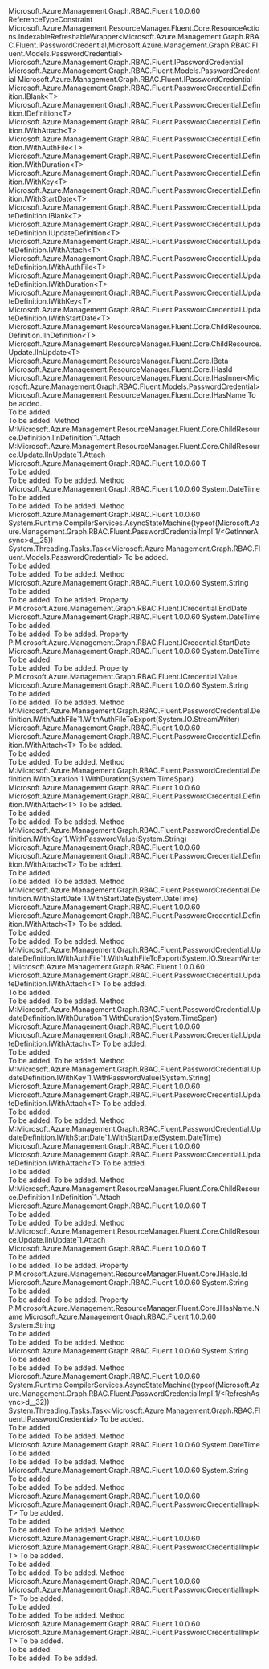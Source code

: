 <Type Name="PasswordCredentialImpl&lt;T&gt;" FullName="Microsoft.Azure.Management.Graph.RBAC.Fluent.PasswordCredentialImpl&lt;T&gt;">
  <TypeSignature Language="C#" Value="public class PasswordCredentialImpl&lt;T&gt; : Microsoft.Azure.Management.ResourceManager.Fluent.Core.ResourceActions.IndexableRefreshableWrapper&lt;Microsoft.Azure.Management.Graph.RBAC.Fluent.IPasswordCredential,Microsoft.Azure.Management.Graph.RBAC.Fluent.Models.PasswordCredential&gt;, Microsoft.Azure.Management.Graph.RBAC.Fluent.IPasswordCredential, Microsoft.Azure.Management.Graph.RBAC.Fluent.PasswordCredential.Definition.IBlank&lt;T&gt;, Microsoft.Azure.Management.Graph.RBAC.Fluent.PasswordCredential.Definition.IDefinition&lt;T&gt;, Microsoft.Azure.Management.Graph.RBAC.Fluent.PasswordCredential.Definition.IWithAttach&lt;T&gt;, Microsoft.Azure.Management.Graph.RBAC.Fluent.PasswordCredential.Definition.IWithAuthFile&lt;T&gt;, Microsoft.Azure.Management.Graph.RBAC.Fluent.PasswordCredential.Definition.IWithDuration&lt;T&gt;, Microsoft.Azure.Management.Graph.RBAC.Fluent.PasswordCredential.Definition.IWithKey&lt;T&gt;, Microsoft.Azure.Management.Graph.RBAC.Fluent.PasswordCredential.Definition.IWithStartDate&lt;T&gt;, Microsoft.Azure.Management.Graph.RBAC.Fluent.PasswordCredential.UpdateDefinition.IBlank&lt;T&gt;, Microsoft.Azure.Management.Graph.RBAC.Fluent.PasswordCredential.UpdateDefinition.IUpdateDefinition&lt;T&gt;, Microsoft.Azure.Management.Graph.RBAC.Fluent.PasswordCredential.UpdateDefinition.IWithAttach&lt;T&gt;, Microsoft.Azure.Management.Graph.RBAC.Fluent.PasswordCredential.UpdateDefinition.IWithAuthFile&lt;T&gt;, Microsoft.Azure.Management.Graph.RBAC.Fluent.PasswordCredential.UpdateDefinition.IWithDuration&lt;T&gt;, Microsoft.Azure.Management.Graph.RBAC.Fluent.PasswordCredential.UpdateDefinition.IWithKey&lt;T&gt;, Microsoft.Azure.Management.Graph.RBAC.Fluent.PasswordCredential.UpdateDefinition.IWithStartDate&lt;T&gt;, Microsoft.Azure.Management.ResourceManager.Fluent.Core.ChildResource.Definition.IInDefinition&lt;T&gt;, Microsoft.Azure.Management.ResourceManager.Fluent.Core.ChildResource.Update.IInUpdate&lt;T&gt;, Microsoft.Azure.Management.ResourceManager.Fluent.Core.IBeta, Microsoft.Azure.Management.ResourceManager.Fluent.Core.IHasId, Microsoft.Azure.Management.ResourceManager.Fluent.Core.IHasInner&lt;Microsoft.Azure.Management.Graph.RBAC.Fluent.Models.PasswordCredential&gt;, Microsoft.Azure.Management.ResourceManager.Fluent.Core.IHasName where T : class" />
  <TypeSignature Language="ILAsm" Value=".class public auto ansi beforefieldinit PasswordCredentialImpl`1&lt;class T&gt; extends Microsoft.Azure.Management.ResourceManager.Fluent.Core.ResourceActions.IndexableRefreshableWrapper`2&lt;class Microsoft.Azure.Management.Graph.RBAC.Fluent.IPasswordCredential, class Microsoft.Azure.Management.Graph.RBAC.Fluent.Models.PasswordCredential&gt; implements class Microsoft.Azure.Management.Graph.RBAC.Fluent.ICredential, class Microsoft.Azure.Management.Graph.RBAC.Fluent.IPasswordCredential, class Microsoft.Azure.Management.Graph.RBAC.Fluent.PasswordCredential.Definition.IBlank`1&lt;!T&gt;, class Microsoft.Azure.Management.Graph.RBAC.Fluent.PasswordCredential.Definition.IDefinition`1&lt;!T&gt;, class Microsoft.Azure.Management.Graph.RBAC.Fluent.PasswordCredential.Definition.IWithAttach`1&lt;!T&gt;, class Microsoft.Azure.Management.Graph.RBAC.Fluent.PasswordCredential.Definition.IWithAuthFile`1&lt;!T&gt;, class Microsoft.Azure.Management.Graph.RBAC.Fluent.PasswordCredential.Definition.IWithDuration`1&lt;!T&gt;, class Microsoft.Azure.Management.Graph.RBAC.Fluent.PasswordCredential.Definition.IWithKey`1&lt;!T&gt;, class Microsoft.Azure.Management.Graph.RBAC.Fluent.PasswordCredential.Definition.IWithStartDate`1&lt;!T&gt;, class Microsoft.Azure.Management.Graph.RBAC.Fluent.PasswordCredential.UpdateDefinition.IBlank`1&lt;!T&gt;, class Microsoft.Azure.Management.Graph.RBAC.Fluent.PasswordCredential.UpdateDefinition.IUpdateDefinition`1&lt;!T&gt;, class Microsoft.Azure.Management.Graph.RBAC.Fluent.PasswordCredential.UpdateDefinition.IWithAttach`1&lt;!T&gt;, class Microsoft.Azure.Management.Graph.RBAC.Fluent.PasswordCredential.UpdateDefinition.IWithAuthFile`1&lt;!T&gt;, class Microsoft.Azure.Management.Graph.RBAC.Fluent.PasswordCredential.UpdateDefinition.IWithDuration`1&lt;!T&gt;, class Microsoft.Azure.Management.Graph.RBAC.Fluent.PasswordCredential.UpdateDefinition.IWithKey`1&lt;!T&gt;, class Microsoft.Azure.Management.Graph.RBAC.Fluent.PasswordCredential.UpdateDefinition.IWithStartDate`1&lt;!T&gt;, class Microsoft.Azure.Management.ResourceManager.Fluent.Core.ChildResource.Definition.IInDefinition`1&lt;!T&gt;, class Microsoft.Azure.Management.ResourceManager.Fluent.Core.ChildResource.Update.IInUpdate`1&lt;!T&gt;, class Microsoft.Azure.Management.ResourceManager.Fluent.Core.IBeta, class Microsoft.Azure.Management.ResourceManager.Fluent.Core.IHasId, class Microsoft.Azure.Management.ResourceManager.Fluent.Core.IHasInner`1&lt;class Microsoft.Azure.Management.Graph.RBAC.Fluent.Models.PasswordCredential&gt;, class Microsoft.Azure.Management.ResourceManager.Fluent.Core.IHasName, class Microsoft.Azure.Management.ResourceManager.Fluent.Core.ResourceActions.IIndexable" />
  <TypeSignature Language="DocId" Value="T:Microsoft.Azure.Management.Graph.RBAC.Fluent.PasswordCredentialImpl`1" />
  <TypeSignature Language="VB.NET" Value="Public Class PasswordCredentialImpl(Of T)&#xA;Inherits IndexableRefreshableWrapper(Of IPasswordCredential, PasswordCredential)&#xA;Implements IBeta, IBlank(Of T), IBlank(Of T), IDefinition(Of T), IHasId, IHasInner(Of PasswordCredential), IHasName, IInDefinition(Of T), IInUpdate(Of T), IPasswordCredential, IUpdateDefinition(Of T), IWithAttach(Of T), IWithAttach(Of T), IWithAuthFile(Of T), IWithAuthFile(Of T), IWithDuration(Of T), IWithDuration(Of T), IWithKey(Of T), IWithKey(Of T), IWithStartDate(Of T), IWithStartDate(Of T)" />
  <TypeSignature Language="F#" Value="type PasswordCredentialImpl&lt;'T (requires 'T : null)&gt; = class&#xA;    inherit IndexableRefreshableWrapper&lt;IPasswordCredential, PasswordCredential&gt;&#xA;    interface IPasswordCredential&#xA;    interface IBeta&#xA;    interface ICredential&#xA;    interface IIndexable&#xA;    interface IHasId&#xA;    interface IHasName&#xA;    interface IHasInner&lt;PasswordCredential&gt;&#xA;    interface IDefinition&lt;'T (requires 'T : null)&gt;&#xA;    interface IBlank&lt;'T (requires 'T : null)&gt;&#xA;    interface IWithKey&lt;'T (requires 'T : null)&gt;&#xA;    interface IWithAttach&lt;'T (requires 'T : null)&gt;&#xA;    interface IInDefinition&lt;'T (requires 'T : null)&gt;&#xA;    interface IWithStartDate&lt;'T (requires 'T : null)&gt;&#xA;    interface IWithDuration&lt;'T (requires 'T : null)&gt;&#xA;    interface IWithAuthFile&lt;'T (requires 'T : null)&gt;&#xA;    interface IUpdateDefinition&lt;'T (requires 'T : null)&gt;&#xA;    interface IBlank&lt;'T (requires 'T : null)&gt;&#xA;    interface IWithKey&lt;'T (requires 'T : null)&gt;&#xA;    interface IWithAttach&lt;'T (requires 'T : null)&gt;&#xA;    interface IInUpdate&lt;'T (requires 'T : null)&gt;&#xA;    interface IWithStartDate&lt;'T (requires 'T : null)&gt;&#xA;    interface IWithDuration&lt;'T (requires 'T : null)&gt;&#xA;    interface IWithAuthFile&lt;'T (requires 'T : null)&gt;" />
  <AssemblyInfo>
    <AssemblyName>Microsoft.Azure.Management.Graph.RBAC.Fluent</AssemblyName>
    <AssemblyVersion>1.0.0.60</AssemblyVersion>
  </AssemblyInfo>
  <TypeParameters>
    <TypeParameter Name="T">
      <Constraints>
        <ParameterAttribute>ReferenceTypeConstraint</ParameterAttribute>
      </Constraints>
    </TypeParameter>
  </TypeParameters>
  <Base>
    <BaseTypeName>Microsoft.Azure.Management.ResourceManager.Fluent.Core.ResourceActions.IndexableRefreshableWrapper&lt;Microsoft.Azure.Management.Graph.RBAC.Fluent.IPasswordCredential,Microsoft.Azure.Management.Graph.RBAC.Fluent.Models.PasswordCredential&gt;</BaseTypeName>
    <BaseTypeArguments>
      <BaseTypeArgument TypeParamName="!0">Microsoft.Azure.Management.Graph.RBAC.Fluent.IPasswordCredential</BaseTypeArgument>
      <BaseTypeArgument TypeParamName="!1">Microsoft.Azure.Management.Graph.RBAC.Fluent.Models.PasswordCredential</BaseTypeArgument>
    </BaseTypeArguments>
  </Base>
  <Interfaces>
    <Interface>
      <InterfaceName>Microsoft.Azure.Management.Graph.RBAC.Fluent.IPasswordCredential</InterfaceName>
    </Interface>
    <Interface>
      <InterfaceName>Microsoft.Azure.Management.Graph.RBAC.Fluent.PasswordCredential.Definition.IBlank&lt;T&gt;</InterfaceName>
    </Interface>
    <Interface>
      <InterfaceName>Microsoft.Azure.Management.Graph.RBAC.Fluent.PasswordCredential.Definition.IDefinition&lt;T&gt;</InterfaceName>
    </Interface>
    <Interface>
      <InterfaceName>Microsoft.Azure.Management.Graph.RBAC.Fluent.PasswordCredential.Definition.IWithAttach&lt;T&gt;</InterfaceName>
    </Interface>
    <Interface>
      <InterfaceName>Microsoft.Azure.Management.Graph.RBAC.Fluent.PasswordCredential.Definition.IWithAuthFile&lt;T&gt;</InterfaceName>
    </Interface>
    <Interface>
      <InterfaceName>Microsoft.Azure.Management.Graph.RBAC.Fluent.PasswordCredential.Definition.IWithDuration&lt;T&gt;</InterfaceName>
    </Interface>
    <Interface>
      <InterfaceName>Microsoft.Azure.Management.Graph.RBAC.Fluent.PasswordCredential.Definition.IWithKey&lt;T&gt;</InterfaceName>
    </Interface>
    <Interface>
      <InterfaceName>Microsoft.Azure.Management.Graph.RBAC.Fluent.PasswordCredential.Definition.IWithStartDate&lt;T&gt;</InterfaceName>
    </Interface>
    <Interface>
      <InterfaceName>Microsoft.Azure.Management.Graph.RBAC.Fluent.PasswordCredential.UpdateDefinition.IBlank&lt;T&gt;</InterfaceName>
    </Interface>
    <Interface>
      <InterfaceName>Microsoft.Azure.Management.Graph.RBAC.Fluent.PasswordCredential.UpdateDefinition.IUpdateDefinition&lt;T&gt;</InterfaceName>
    </Interface>
    <Interface>
      <InterfaceName>Microsoft.Azure.Management.Graph.RBAC.Fluent.PasswordCredential.UpdateDefinition.IWithAttach&lt;T&gt;</InterfaceName>
    </Interface>
    <Interface>
      <InterfaceName>Microsoft.Azure.Management.Graph.RBAC.Fluent.PasswordCredential.UpdateDefinition.IWithAuthFile&lt;T&gt;</InterfaceName>
    </Interface>
    <Interface>
      <InterfaceName>Microsoft.Azure.Management.Graph.RBAC.Fluent.PasswordCredential.UpdateDefinition.IWithDuration&lt;T&gt;</InterfaceName>
    </Interface>
    <Interface>
      <InterfaceName>Microsoft.Azure.Management.Graph.RBAC.Fluent.PasswordCredential.UpdateDefinition.IWithKey&lt;T&gt;</InterfaceName>
    </Interface>
    <Interface>
      <InterfaceName>Microsoft.Azure.Management.Graph.RBAC.Fluent.PasswordCredential.UpdateDefinition.IWithStartDate&lt;T&gt;</InterfaceName>
    </Interface>
    <Interface>
      <InterfaceName>Microsoft.Azure.Management.ResourceManager.Fluent.Core.ChildResource.Definition.IInDefinition&lt;T&gt;</InterfaceName>
    </Interface>
    <Interface>
      <InterfaceName>Microsoft.Azure.Management.ResourceManager.Fluent.Core.ChildResource.Update.IInUpdate&lt;T&gt;</InterfaceName>
    </Interface>
    <Interface>
      <InterfaceName>Microsoft.Azure.Management.ResourceManager.Fluent.Core.IBeta</InterfaceName>
    </Interface>
    <Interface>
      <InterfaceName>Microsoft.Azure.Management.ResourceManager.Fluent.Core.IHasId</InterfaceName>
    </Interface>
    <Interface>
      <InterfaceName>Microsoft.Azure.Management.ResourceManager.Fluent.Core.IHasInner&lt;Microsoft.Azure.Management.Graph.RBAC.Fluent.Models.PasswordCredential&gt;</InterfaceName>
    </Interface>
    <Interface>
      <InterfaceName>Microsoft.Azure.Management.ResourceManager.Fluent.Core.IHasName</InterfaceName>
    </Interface>
  </Interfaces>
  <Docs>
    <typeparam name="T">To be added.</typeparam>
    <summary>To be added.</summary>
    <remarks>To be added.</remarks>
  </Docs>
  <Members>
    <Member MemberName="Attach">
      <MemberSignature Language="C#" Value="public T Attach ();" />
      <MemberSignature Language="ILAsm" Value=".method public hidebysig instance !T Attach() cil managed" />
      <MemberSignature Language="DocId" Value="M:Microsoft.Azure.Management.Graph.RBAC.Fluent.PasswordCredentialImpl`1.Attach" />
      <MemberSignature Language="VB.NET" Value="Public Function Attach () As T" />
      <MemberSignature Language="F#" Value="member this.Attach : unit -&gt; 'T" Usage="passwordCredentialImpl.Attach " />
      <MemberType>Method</MemberType>
      <Implements>
        <InterfaceMember>M:Microsoft.Azure.Management.ResourceManager.Fluent.Core.ChildResource.Definition.IInDefinition`1.Attach</InterfaceMember>
        <InterfaceMember>M:Microsoft.Azure.Management.ResourceManager.Fluent.Core.ChildResource.Update.IInUpdate`1.Attach</InterfaceMember>
      </Implements>
      <AssemblyInfo>
        <AssemblyName>Microsoft.Azure.Management.Graph.RBAC.Fluent</AssemblyName>
        <AssemblyVersion>1.0.0.60</AssemblyVersion>
      </AssemblyInfo>
      <ReturnValue>
        <ReturnType>T</ReturnType>
      </ReturnValue>
      <Parameters />
      <Docs>
        <summary>To be added.</summary>
        <returns>To be added.</returns>
        <remarks>To be added.</remarks>
      </Docs>
    </Member>
    <Member MemberName="EndDate">
      <MemberSignature Language="C#" Value="public DateTime EndDate ();" />
      <MemberSignature Language="ILAsm" Value=".method public hidebysig instance valuetype System.DateTime EndDate() cil managed" />
      <MemberSignature Language="DocId" Value="M:Microsoft.Azure.Management.Graph.RBAC.Fluent.PasswordCredentialImpl`1.EndDate" />
      <MemberSignature Language="VB.NET" Value="Public Function EndDate () As DateTime" />
      <MemberSignature Language="F#" Value="member this.EndDate : unit -&gt; DateTime" Usage="passwordCredentialImpl.EndDate " />
      <MemberType>Method</MemberType>
      <AssemblyInfo>
        <AssemblyName>Microsoft.Azure.Management.Graph.RBAC.Fluent</AssemblyName>
        <AssemblyVersion>1.0.0.60</AssemblyVersion>
      </AssemblyInfo>
      <ReturnValue>
        <ReturnType>System.DateTime</ReturnType>
      </ReturnValue>
      <Parameters />
      <Docs>
        <summary>To be added.</summary>
        <returns>To be added.</returns>
        <remarks>To be added.</remarks>
      </Docs>
    </Member>
    <Member MemberName="GetInnerAsync">
      <MemberSignature Language="C#" Value="protected override System.Threading.Tasks.Task&lt;Microsoft.Azure.Management.Graph.RBAC.Fluent.Models.PasswordCredential&gt; GetInnerAsync (System.Threading.CancellationToken cancellationToken = null);" />
      <MemberSignature Language="ILAsm" Value=".method familyhidebysig virtual instance class System.Threading.Tasks.Task`1&lt;class Microsoft.Azure.Management.Graph.RBAC.Fluent.Models.PasswordCredential&gt; GetInnerAsync(valuetype System.Threading.CancellationToken cancellationToken) cil managed" />
      <MemberSignature Language="DocId" Value="M:Microsoft.Azure.Management.Graph.RBAC.Fluent.PasswordCredentialImpl`1.GetInnerAsync(System.Threading.CancellationToken)" />
      <MemberSignature Language="F#" Value="override this.GetInnerAsync : System.Threading.CancellationToken -&gt; System.Threading.Tasks.Task&lt;Microsoft.Azure.Management.Graph.RBAC.Fluent.Models.PasswordCredential&gt;" Usage="passwordCredentialImpl.GetInnerAsync cancellationToken" />
      <MemberType>Method</MemberType>
      <AssemblyInfo>
        <AssemblyName>Microsoft.Azure.Management.Graph.RBAC.Fluent</AssemblyName>
        <AssemblyVersion>1.0.0.60</AssemblyVersion>
      </AssemblyInfo>
      <Attributes>
        <Attribute>
          <AttributeName>System.Runtime.CompilerServices.AsyncStateMachine(typeof(Microsoft.Azure.Management.Graph.RBAC.Fluent.PasswordCredentialImpl`1/&lt;GetInnerAsync&gt;d__25))</AttributeName>
        </Attribute>
      </Attributes>
      <ReturnValue>
        <ReturnType>System.Threading.Tasks.Task&lt;Microsoft.Azure.Management.Graph.RBAC.Fluent.Models.PasswordCredential&gt;</ReturnType>
      </ReturnValue>
      <Parameters>
        <Parameter Name="cancellationToken" Type="System.Threading.CancellationToken" />
      </Parameters>
      <Docs>
        <param name="cancellationToken">To be added.</param>
        <summary>To be added.</summary>
        <returns>To be added.</returns>
        <remarks>To be added.</remarks>
      </Docs>
    </Member>
    <Member MemberName="Id">
      <MemberSignature Language="C#" Value="public string Id ();" />
      <MemberSignature Language="ILAsm" Value=".method public hidebysig instance string Id() cil managed" />
      <MemberSignature Language="DocId" Value="M:Microsoft.Azure.Management.Graph.RBAC.Fluent.PasswordCredentialImpl`1.Id" />
      <MemberSignature Language="VB.NET" Value="Public Function Id () As String" />
      <MemberSignature Language="F#" Value="member this.Id : unit -&gt; string" Usage="passwordCredentialImpl.Id " />
      <MemberType>Method</MemberType>
      <AssemblyInfo>
        <AssemblyName>Microsoft.Azure.Management.Graph.RBAC.Fluent</AssemblyName>
        <AssemblyVersion>1.0.0.60</AssemblyVersion>
      </AssemblyInfo>
      <ReturnValue>
        <ReturnType>System.String</ReturnType>
      </ReturnValue>
      <Parameters />
      <Docs>
        <summary>To be added.</summary>
        <returns>To be added.</returns>
        <remarks>To be added.</remarks>
      </Docs>
    </Member>
    <Member MemberName="Microsoft.Azure.Management.Graph.RBAC.Fluent.ICredential.EndDate">
      <MemberSignature Language="C#" Value="DateTime Microsoft.Azure.Management.Graph.RBAC.Fluent.ICredential.EndDate { get; }" />
      <MemberSignature Language="ILAsm" Value=".property instance valuetype System.DateTime Microsoft.Azure.Management.Graph.RBAC.Fluent.ICredential.EndDate" />
      <MemberSignature Language="DocId" Value="P:Microsoft.Azure.Management.Graph.RBAC.Fluent.PasswordCredentialImpl`1.Microsoft#Azure#Management#Graph#RBAC#Fluent#ICredential#EndDate" />
      <MemberSignature Language="VB.NET" Value=" ReadOnly Property EndDate As DateTime Implements ICredential.EndDate" />
      <MemberSignature Language="F#" Usage="Microsoft.Azure.Management.Graph.RBAC.Fluent.PasswordCredentialImpl&lt;'T (requires 'T : null)&gt;.Microsoft.Azure.Management.Graph.RBAC.Fluent.ICredential.EndDate" />
      <MemberType>Property</MemberType>
      <Implements>
        <InterfaceMember>P:Microsoft.Azure.Management.Graph.RBAC.Fluent.ICredential.EndDate</InterfaceMember>
      </Implements>
      <AssemblyInfo>
        <AssemblyName>Microsoft.Azure.Management.Graph.RBAC.Fluent</AssemblyName>
        <AssemblyVersion>1.0.0.60</AssemblyVersion>
      </AssemblyInfo>
      <ReturnValue>
        <ReturnType>System.DateTime</ReturnType>
      </ReturnValue>
      <Docs>
        <summary>To be added.</summary>
        <value>To be added.</value>
        <remarks>To be added.</remarks>
      </Docs>
    </Member>
    <Member MemberName="Microsoft.Azure.Management.Graph.RBAC.Fluent.ICredential.StartDate">
      <MemberSignature Language="C#" Value="DateTime Microsoft.Azure.Management.Graph.RBAC.Fluent.ICredential.StartDate { get; }" />
      <MemberSignature Language="ILAsm" Value=".property instance valuetype System.DateTime Microsoft.Azure.Management.Graph.RBAC.Fluent.ICredential.StartDate" />
      <MemberSignature Language="DocId" Value="P:Microsoft.Azure.Management.Graph.RBAC.Fluent.PasswordCredentialImpl`1.Microsoft#Azure#Management#Graph#RBAC#Fluent#ICredential#StartDate" />
      <MemberSignature Language="VB.NET" Value=" ReadOnly Property StartDate As DateTime Implements ICredential.StartDate" />
      <MemberSignature Language="F#" Usage="Microsoft.Azure.Management.Graph.RBAC.Fluent.PasswordCredentialImpl&lt;'T (requires 'T : null)&gt;.Microsoft.Azure.Management.Graph.RBAC.Fluent.ICredential.StartDate" />
      <MemberType>Property</MemberType>
      <Implements>
        <InterfaceMember>P:Microsoft.Azure.Management.Graph.RBAC.Fluent.ICredential.StartDate</InterfaceMember>
      </Implements>
      <AssemblyInfo>
        <AssemblyName>Microsoft.Azure.Management.Graph.RBAC.Fluent</AssemblyName>
        <AssemblyVersion>1.0.0.60</AssemblyVersion>
      </AssemblyInfo>
      <ReturnValue>
        <ReturnType>System.DateTime</ReturnType>
      </ReturnValue>
      <Docs>
        <summary>To be added.</summary>
        <value>To be added.</value>
        <remarks>To be added.</remarks>
      </Docs>
    </Member>
    <Member MemberName="Microsoft.Azure.Management.Graph.RBAC.Fluent.ICredential.Value">
      <MemberSignature Language="C#" Value="string Microsoft.Azure.Management.Graph.RBAC.Fluent.ICredential.Value { get; }" />
      <MemberSignature Language="ILAsm" Value=".property instance string Microsoft.Azure.Management.Graph.RBAC.Fluent.ICredential.Value" />
      <MemberSignature Language="DocId" Value="P:Microsoft.Azure.Management.Graph.RBAC.Fluent.PasswordCredentialImpl`1.Microsoft#Azure#Management#Graph#RBAC#Fluent#ICredential#Value" />
      <MemberSignature Language="VB.NET" Value=" ReadOnly Property Value As String Implements ICredential.Value" />
      <MemberSignature Language="F#" Usage="Microsoft.Azure.Management.Graph.RBAC.Fluent.PasswordCredentialImpl&lt;'T (requires 'T : null)&gt;.Microsoft.Azure.Management.Graph.RBAC.Fluent.ICredential.Value" />
      <MemberType>Property</MemberType>
      <Implements>
        <InterfaceMember>P:Microsoft.Azure.Management.Graph.RBAC.Fluent.ICredential.Value</InterfaceMember>
      </Implements>
      <AssemblyInfo>
        <AssemblyName>Microsoft.Azure.Management.Graph.RBAC.Fluent</AssemblyName>
        <AssemblyVersion>1.0.0.60</AssemblyVersion>
      </AssemblyInfo>
      <ReturnValue>
        <ReturnType>System.String</ReturnType>
      </ReturnValue>
      <Docs>
        <summary>To be added.</summary>
        <value>To be added.</value>
        <remarks>To be added.</remarks>
      </Docs>
    </Member>
    <Member MemberName="Microsoft.Azure.Management.Graph.RBAC.Fluent.PasswordCredential.Definition.IWithAuthFile&lt;T&gt;.WithAuthFileToExport">
      <MemberSignature Language="C#" Value="Microsoft.Azure.Management.Graph.RBAC.Fluent.PasswordCredential.Definition.IWithAttach&lt;T&gt; IWithAuthFile&lt;T&gt;.WithAuthFileToExport (System.IO.StreamWriter outputStream);" />
      <MemberSignature Language="ILAsm" Value=".method hidebysig newslot virtual instance class Microsoft.Azure.Management.Graph.RBAC.Fluent.PasswordCredential.Definition.IWithAttach`1&lt;!T&gt; Microsoft.Azure.Management.Graph.RBAC.Fluent.PasswordCredential.Definition.IWithAuthFile&lt;T&gt;.WithAuthFileToExport(class System.IO.StreamWriter outputStream) cil managed" />
      <MemberSignature Language="DocId" Value="M:Microsoft.Azure.Management.Graph.RBAC.Fluent.PasswordCredentialImpl`1.Microsoft#Azure#Management#Graph#RBAC#Fluent#PasswordCredential#Definition#IWithAuthFile&lt;T&gt;#WithAuthFileToExport(System.IO.StreamWriter)" />
      <MemberSignature Language="VB.NET" Value="Function WithAuthFileToExport (outputStream As StreamWriter) As IWithAttach(Of T) Implements IWithAuthFile(Of T).WithAuthFileToExport" />
      <MemberType>Method</MemberType>
      <Implements>
        <InterfaceMember>M:Microsoft.Azure.Management.Graph.RBAC.Fluent.PasswordCredential.Definition.IWithAuthFile`1.WithAuthFileToExport(System.IO.StreamWriter)</InterfaceMember>
      </Implements>
      <AssemblyInfo>
        <AssemblyName>Microsoft.Azure.Management.Graph.RBAC.Fluent</AssemblyName>
        <AssemblyVersion>1.0.0.60</AssemblyVersion>
      </AssemblyInfo>
      <ReturnValue>
        <ReturnType>Microsoft.Azure.Management.Graph.RBAC.Fluent.PasswordCredential.Definition.IWithAttach&lt;T&gt;</ReturnType>
      </ReturnValue>
      <Parameters>
        <Parameter Name="outputStream" Type="System.IO.StreamWriter" />
      </Parameters>
      <Docs>
        <param name="outputStream">To be added.</param>
        <summary>To be added.</summary>
        <returns>To be added.</returns>
        <remarks>To be added.</remarks>
      </Docs>
    </Member>
    <Member MemberName="Microsoft.Azure.Management.Graph.RBAC.Fluent.PasswordCredential.Definition.IWithDuration&lt;T&gt;.WithDuration">
      <MemberSignature Language="C#" Value="Microsoft.Azure.Management.Graph.RBAC.Fluent.PasswordCredential.Definition.IWithAttach&lt;T&gt; IWithDuration&lt;T&gt;.WithDuration (TimeSpan duration);" />
      <MemberSignature Language="ILAsm" Value=".method hidebysig newslot virtual instance class Microsoft.Azure.Management.Graph.RBAC.Fluent.PasswordCredential.Definition.IWithAttach`1&lt;!T&gt; Microsoft.Azure.Management.Graph.RBAC.Fluent.PasswordCredential.Definition.IWithDuration&lt;T&gt;.WithDuration(valuetype System.TimeSpan duration) cil managed" />
      <MemberSignature Language="DocId" Value="M:Microsoft.Azure.Management.Graph.RBAC.Fluent.PasswordCredentialImpl`1.Microsoft#Azure#Management#Graph#RBAC#Fluent#PasswordCredential#Definition#IWithDuration&lt;T&gt;#WithDuration(System.TimeSpan)" />
      <MemberSignature Language="VB.NET" Value="Function WithDuration (duration As TimeSpan) As IWithAttach(Of T) Implements IWithDuration(Of T).WithDuration" />
      <MemberType>Method</MemberType>
      <Implements>
        <InterfaceMember>M:Microsoft.Azure.Management.Graph.RBAC.Fluent.PasswordCredential.Definition.IWithDuration`1.WithDuration(System.TimeSpan)</InterfaceMember>
      </Implements>
      <AssemblyInfo>
        <AssemblyName>Microsoft.Azure.Management.Graph.RBAC.Fluent</AssemblyName>
        <AssemblyVersion>1.0.0.60</AssemblyVersion>
      </AssemblyInfo>
      <ReturnValue>
        <ReturnType>Microsoft.Azure.Management.Graph.RBAC.Fluent.PasswordCredential.Definition.IWithAttach&lt;T&gt;</ReturnType>
      </ReturnValue>
      <Parameters>
        <Parameter Name="duration" Type="System.TimeSpan" />
      </Parameters>
      <Docs>
        <param name="duration">To be added.</param>
        <summary>To be added.</summary>
        <returns>To be added.</returns>
        <remarks>To be added.</remarks>
      </Docs>
    </Member>
    <Member MemberName="Microsoft.Azure.Management.Graph.RBAC.Fluent.PasswordCredential.Definition.IWithKey&lt;T&gt;.WithPasswordValue">
      <MemberSignature Language="C#" Value="Microsoft.Azure.Management.Graph.RBAC.Fluent.PasswordCredential.Definition.IWithAttach&lt;T&gt; IWithKey&lt;T&gt;.WithPasswordValue (string password);" />
      <MemberSignature Language="ILAsm" Value=".method hidebysig newslot virtual instance class Microsoft.Azure.Management.Graph.RBAC.Fluent.PasswordCredential.Definition.IWithAttach`1&lt;!T&gt; Microsoft.Azure.Management.Graph.RBAC.Fluent.PasswordCredential.Definition.IWithKey&lt;T&gt;.WithPasswordValue(string password) cil managed" />
      <MemberSignature Language="DocId" Value="M:Microsoft.Azure.Management.Graph.RBAC.Fluent.PasswordCredentialImpl`1.Microsoft#Azure#Management#Graph#RBAC#Fluent#PasswordCredential#Definition#IWithKey&lt;T&gt;#WithPasswordValue(System.String)" />
      <MemberSignature Language="VB.NET" Value="Function WithPasswordValue (password As String) As IWithAttach(Of T) Implements IWithKey(Of T).WithPasswordValue" />
      <MemberType>Method</MemberType>
      <Implements>
        <InterfaceMember>M:Microsoft.Azure.Management.Graph.RBAC.Fluent.PasswordCredential.Definition.IWithKey`1.WithPasswordValue(System.String)</InterfaceMember>
      </Implements>
      <AssemblyInfo>
        <AssemblyName>Microsoft.Azure.Management.Graph.RBAC.Fluent</AssemblyName>
        <AssemblyVersion>1.0.0.60</AssemblyVersion>
      </AssemblyInfo>
      <ReturnValue>
        <ReturnType>Microsoft.Azure.Management.Graph.RBAC.Fluent.PasswordCredential.Definition.IWithAttach&lt;T&gt;</ReturnType>
      </ReturnValue>
      <Parameters>
        <Parameter Name="password" Type="System.String" />
      </Parameters>
      <Docs>
        <param name="password">To be added.</param>
        <summary>To be added.</summary>
        <returns>To be added.</returns>
        <remarks>To be added.</remarks>
      </Docs>
    </Member>
    <Member MemberName="Microsoft.Azure.Management.Graph.RBAC.Fluent.PasswordCredential.Definition.IWithStartDate&lt;T&gt;.WithStartDate">
      <MemberSignature Language="C#" Value="Microsoft.Azure.Management.Graph.RBAC.Fluent.PasswordCredential.Definition.IWithAttach&lt;T&gt; IWithStartDate&lt;T&gt;.WithStartDate (DateTime startDate);" />
      <MemberSignature Language="ILAsm" Value=".method hidebysig newslot virtual instance class Microsoft.Azure.Management.Graph.RBAC.Fluent.PasswordCredential.Definition.IWithAttach`1&lt;!T&gt; Microsoft.Azure.Management.Graph.RBAC.Fluent.PasswordCredential.Definition.IWithStartDate&lt;T&gt;.WithStartDate(valuetype System.DateTime startDate) cil managed" />
      <MemberSignature Language="DocId" Value="M:Microsoft.Azure.Management.Graph.RBAC.Fluent.PasswordCredentialImpl`1.Microsoft#Azure#Management#Graph#RBAC#Fluent#PasswordCredential#Definition#IWithStartDate&lt;T&gt;#WithStartDate(System.DateTime)" />
      <MemberSignature Language="VB.NET" Value="Function WithStartDate (startDate As DateTime) As IWithAttach(Of T) Implements IWithStartDate(Of T).WithStartDate" />
      <MemberType>Method</MemberType>
      <Implements>
        <InterfaceMember>M:Microsoft.Azure.Management.Graph.RBAC.Fluent.PasswordCredential.Definition.IWithStartDate`1.WithStartDate(System.DateTime)</InterfaceMember>
      </Implements>
      <AssemblyInfo>
        <AssemblyName>Microsoft.Azure.Management.Graph.RBAC.Fluent</AssemblyName>
        <AssemblyVersion>1.0.0.60</AssemblyVersion>
      </AssemblyInfo>
      <ReturnValue>
        <ReturnType>Microsoft.Azure.Management.Graph.RBAC.Fluent.PasswordCredential.Definition.IWithAttach&lt;T&gt;</ReturnType>
      </ReturnValue>
      <Parameters>
        <Parameter Name="startDate" Type="System.DateTime" />
      </Parameters>
      <Docs>
        <param name="startDate">To be added.</param>
        <summary>To be added.</summary>
        <returns>To be added.</returns>
        <remarks>To be added.</remarks>
      </Docs>
    </Member>
    <Member MemberName="Microsoft.Azure.Management.Graph.RBAC.Fluent.PasswordCredential.UpdateDefinition.IWithAuthFile&lt;T&gt;.WithAuthFileToExport">
      <MemberSignature Language="C#" Value="Microsoft.Azure.Management.Graph.RBAC.Fluent.PasswordCredential.UpdateDefinition.IWithAttach&lt;T&gt; IWithAuthFile&lt;T&gt;.WithAuthFileToExport (System.IO.StreamWriter outputStream);" />
      <MemberSignature Language="ILAsm" Value=".method hidebysig newslot virtual instance class Microsoft.Azure.Management.Graph.RBAC.Fluent.PasswordCredential.UpdateDefinition.IWithAttach`1&lt;!T&gt; Microsoft.Azure.Management.Graph.RBAC.Fluent.PasswordCredential.UpdateDefinition.IWithAuthFile&lt;T&gt;.WithAuthFileToExport(class System.IO.StreamWriter outputStream) cil managed" />
      <MemberSignature Language="DocId" Value="M:Microsoft.Azure.Management.Graph.RBAC.Fluent.PasswordCredentialImpl`1.Microsoft#Azure#Management#Graph#RBAC#Fluent#PasswordCredential#UpdateDefinition#IWithAuthFile&lt;T&gt;#WithAuthFileToExport(System.IO.StreamWriter)" />
      <MemberSignature Language="VB.NET" Value="Function WithAuthFileToExport (outputStream As StreamWriter) As IWithAttach(Of T) Implements IWithAuthFile(Of T).WithAuthFileToExport" />
      <MemberType>Method</MemberType>
      <Implements>
        <InterfaceMember>M:Microsoft.Azure.Management.Graph.RBAC.Fluent.PasswordCredential.UpdateDefinition.IWithAuthFile`1.WithAuthFileToExport(System.IO.StreamWriter)</InterfaceMember>
      </Implements>
      <AssemblyInfo>
        <AssemblyName>Microsoft.Azure.Management.Graph.RBAC.Fluent</AssemblyName>
        <AssemblyVersion>1.0.0.60</AssemblyVersion>
      </AssemblyInfo>
      <ReturnValue>
        <ReturnType>Microsoft.Azure.Management.Graph.RBAC.Fluent.PasswordCredential.UpdateDefinition.IWithAttach&lt;T&gt;</ReturnType>
      </ReturnValue>
      <Parameters>
        <Parameter Name="outputStream" Type="System.IO.StreamWriter" />
      </Parameters>
      <Docs>
        <param name="outputStream">To be added.</param>
        <summary>To be added.</summary>
        <returns>To be added.</returns>
        <remarks>To be added.</remarks>
      </Docs>
    </Member>
    <Member MemberName="Microsoft.Azure.Management.Graph.RBAC.Fluent.PasswordCredential.UpdateDefinition.IWithDuration&lt;T&gt;.WithDuration">
      <MemberSignature Language="C#" Value="Microsoft.Azure.Management.Graph.RBAC.Fluent.PasswordCredential.UpdateDefinition.IWithAttach&lt;T&gt; IWithDuration&lt;T&gt;.WithDuration (TimeSpan duration);" />
      <MemberSignature Language="ILAsm" Value=".method hidebysig newslot virtual instance class Microsoft.Azure.Management.Graph.RBAC.Fluent.PasswordCredential.UpdateDefinition.IWithAttach`1&lt;!T&gt; Microsoft.Azure.Management.Graph.RBAC.Fluent.PasswordCredential.UpdateDefinition.IWithDuration&lt;T&gt;.WithDuration(valuetype System.TimeSpan duration) cil managed" />
      <MemberSignature Language="DocId" Value="M:Microsoft.Azure.Management.Graph.RBAC.Fluent.PasswordCredentialImpl`1.Microsoft#Azure#Management#Graph#RBAC#Fluent#PasswordCredential#UpdateDefinition#IWithDuration&lt;T&gt;#WithDuration(System.TimeSpan)" />
      <MemberSignature Language="VB.NET" Value="Function WithDuration (duration As TimeSpan) As IWithAttach(Of T) Implements IWithDuration(Of T).WithDuration" />
      <MemberType>Method</MemberType>
      <Implements>
        <InterfaceMember>M:Microsoft.Azure.Management.Graph.RBAC.Fluent.PasswordCredential.UpdateDefinition.IWithDuration`1.WithDuration(System.TimeSpan)</InterfaceMember>
      </Implements>
      <AssemblyInfo>
        <AssemblyName>Microsoft.Azure.Management.Graph.RBAC.Fluent</AssemblyName>
        <AssemblyVersion>1.0.0.60</AssemblyVersion>
      </AssemblyInfo>
      <ReturnValue>
        <ReturnType>Microsoft.Azure.Management.Graph.RBAC.Fluent.PasswordCredential.UpdateDefinition.IWithAttach&lt;T&gt;</ReturnType>
      </ReturnValue>
      <Parameters>
        <Parameter Name="duration" Type="System.TimeSpan" />
      </Parameters>
      <Docs>
        <param name="duration">To be added.</param>
        <summary>To be added.</summary>
        <returns>To be added.</returns>
        <remarks>To be added.</remarks>
      </Docs>
    </Member>
    <Member MemberName="Microsoft.Azure.Management.Graph.RBAC.Fluent.PasswordCredential.UpdateDefinition.IWithKey&lt;T&gt;.WithPasswordValue">
      <MemberSignature Language="C#" Value="Microsoft.Azure.Management.Graph.RBAC.Fluent.PasswordCredential.UpdateDefinition.IWithAttach&lt;T&gt; IWithKey&lt;T&gt;.WithPasswordValue (string password);" />
      <MemberSignature Language="ILAsm" Value=".method hidebysig newslot virtual instance class Microsoft.Azure.Management.Graph.RBAC.Fluent.PasswordCredential.UpdateDefinition.IWithAttach`1&lt;!T&gt; Microsoft.Azure.Management.Graph.RBAC.Fluent.PasswordCredential.UpdateDefinition.IWithKey&lt;T&gt;.WithPasswordValue(string password) cil managed" />
      <MemberSignature Language="DocId" Value="M:Microsoft.Azure.Management.Graph.RBAC.Fluent.PasswordCredentialImpl`1.Microsoft#Azure#Management#Graph#RBAC#Fluent#PasswordCredential#UpdateDefinition#IWithKey&lt;T&gt;#WithPasswordValue(System.String)" />
      <MemberSignature Language="VB.NET" Value="Function WithPasswordValue (password As String) As IWithAttach(Of T) Implements IWithKey(Of T).WithPasswordValue" />
      <MemberType>Method</MemberType>
      <Implements>
        <InterfaceMember>M:Microsoft.Azure.Management.Graph.RBAC.Fluent.PasswordCredential.UpdateDefinition.IWithKey`1.WithPasswordValue(System.String)</InterfaceMember>
      </Implements>
      <AssemblyInfo>
        <AssemblyName>Microsoft.Azure.Management.Graph.RBAC.Fluent</AssemblyName>
        <AssemblyVersion>1.0.0.60</AssemblyVersion>
      </AssemblyInfo>
      <ReturnValue>
        <ReturnType>Microsoft.Azure.Management.Graph.RBAC.Fluent.PasswordCredential.UpdateDefinition.IWithAttach&lt;T&gt;</ReturnType>
      </ReturnValue>
      <Parameters>
        <Parameter Name="password" Type="System.String" />
      </Parameters>
      <Docs>
        <param name="password">To be added.</param>
        <summary>To be added.</summary>
        <returns>To be added.</returns>
        <remarks>To be added.</remarks>
      </Docs>
    </Member>
    <Member MemberName="Microsoft.Azure.Management.Graph.RBAC.Fluent.PasswordCredential.UpdateDefinition.IWithStartDate&lt;T&gt;.WithStartDate">
      <MemberSignature Language="C#" Value="Microsoft.Azure.Management.Graph.RBAC.Fluent.PasswordCredential.UpdateDefinition.IWithAttach&lt;T&gt; IWithStartDate&lt;T&gt;.WithStartDate (DateTime startDate);" />
      <MemberSignature Language="ILAsm" Value=".method hidebysig newslot virtual instance class Microsoft.Azure.Management.Graph.RBAC.Fluent.PasswordCredential.UpdateDefinition.IWithAttach`1&lt;!T&gt; Microsoft.Azure.Management.Graph.RBAC.Fluent.PasswordCredential.UpdateDefinition.IWithStartDate&lt;T&gt;.WithStartDate(valuetype System.DateTime startDate) cil managed" />
      <MemberSignature Language="DocId" Value="M:Microsoft.Azure.Management.Graph.RBAC.Fluent.PasswordCredentialImpl`1.Microsoft#Azure#Management#Graph#RBAC#Fluent#PasswordCredential#UpdateDefinition#IWithStartDate&lt;T&gt;#WithStartDate(System.DateTime)" />
      <MemberSignature Language="VB.NET" Value="Function WithStartDate (startDate As DateTime) As IWithAttach(Of T) Implements IWithStartDate(Of T).WithStartDate" />
      <MemberType>Method</MemberType>
      <Implements>
        <InterfaceMember>M:Microsoft.Azure.Management.Graph.RBAC.Fluent.PasswordCredential.UpdateDefinition.IWithStartDate`1.WithStartDate(System.DateTime)</InterfaceMember>
      </Implements>
      <AssemblyInfo>
        <AssemblyName>Microsoft.Azure.Management.Graph.RBAC.Fluent</AssemblyName>
        <AssemblyVersion>1.0.0.60</AssemblyVersion>
      </AssemblyInfo>
      <ReturnValue>
        <ReturnType>Microsoft.Azure.Management.Graph.RBAC.Fluent.PasswordCredential.UpdateDefinition.IWithAttach&lt;T&gt;</ReturnType>
      </ReturnValue>
      <Parameters>
        <Parameter Name="startDate" Type="System.DateTime" />
      </Parameters>
      <Docs>
        <param name="startDate">To be added.</param>
        <summary>To be added.</summary>
        <returns>To be added.</returns>
        <remarks>To be added.</remarks>
      </Docs>
    </Member>
    <Member MemberName="Microsoft.Azure.Management.ResourceManager.Fluent.Core.ChildResource.Definition.IInDefinition&lt;T&gt;.Attach">
      <MemberSignature Language="C#" Value="T IInDefinition&lt;T&gt;.Attach ();" />
      <MemberSignature Language="ILAsm" Value=".method hidebysig newslot virtual instance !T Microsoft.Azure.Management.ResourceManager.Fluent.Core.ChildResource.Definition.IInDefinition&lt;T&gt;.Attach() cil managed" />
      <MemberSignature Language="DocId" Value="M:Microsoft.Azure.Management.Graph.RBAC.Fluent.PasswordCredentialImpl`1.Microsoft#Azure#Management#ResourceManager#Fluent#Core#ChildResource#Definition#IInDefinition&lt;T&gt;#Attach" />
      <MemberSignature Language="VB.NET" Value="Function Attach () As T Implements IInDefinition(Of T).Attach" />
      <MemberType>Method</MemberType>
      <Implements>
        <InterfaceMember>M:Microsoft.Azure.Management.ResourceManager.Fluent.Core.ChildResource.Definition.IInDefinition`1.Attach</InterfaceMember>
      </Implements>
      <AssemblyInfo>
        <AssemblyName>Microsoft.Azure.Management.Graph.RBAC.Fluent</AssemblyName>
        <AssemblyVersion>1.0.0.60</AssemblyVersion>
      </AssemblyInfo>
      <ReturnValue>
        <ReturnType>T</ReturnType>
      </ReturnValue>
      <Parameters />
      <Docs>
        <summary>To be added.</summary>
        <returns>To be added.</returns>
        <remarks>To be added.</remarks>
      </Docs>
    </Member>
    <Member MemberName="Microsoft.Azure.Management.ResourceManager.Fluent.Core.ChildResource.Update.IInUpdate&lt;T&gt;.Attach">
      <MemberSignature Language="C#" Value="T IInUpdate&lt;T&gt;.Attach ();" />
      <MemberSignature Language="ILAsm" Value=".method hidebysig newslot virtual instance !T Microsoft.Azure.Management.ResourceManager.Fluent.Core.ChildResource.Update.IInUpdate&lt;T&gt;.Attach() cil managed" />
      <MemberSignature Language="DocId" Value="M:Microsoft.Azure.Management.Graph.RBAC.Fluent.PasswordCredentialImpl`1.Microsoft#Azure#Management#ResourceManager#Fluent#Core#ChildResource#Update#IInUpdate&lt;T&gt;#Attach" />
      <MemberSignature Language="VB.NET" Value="Function Attach () As T Implements IInUpdate(Of T).Attach" />
      <MemberType>Method</MemberType>
      <Implements>
        <InterfaceMember>M:Microsoft.Azure.Management.ResourceManager.Fluent.Core.ChildResource.Update.IInUpdate`1.Attach</InterfaceMember>
      </Implements>
      <AssemblyInfo>
        <AssemblyName>Microsoft.Azure.Management.Graph.RBAC.Fluent</AssemblyName>
        <AssemblyVersion>1.0.0.60</AssemblyVersion>
      </AssemblyInfo>
      <ReturnValue>
        <ReturnType>T</ReturnType>
      </ReturnValue>
      <Parameters />
      <Docs>
        <summary>To be added.</summary>
        <returns>To be added.</returns>
        <remarks>To be added.</remarks>
      </Docs>
    </Member>
    <Member MemberName="Microsoft.Azure.Management.ResourceManager.Fluent.Core.IHasId.Id">
      <MemberSignature Language="C#" Value="string Microsoft.Azure.Management.ResourceManager.Fluent.Core.IHasId.Id { get; }" />
      <MemberSignature Language="ILAsm" Value=".property instance string Microsoft.Azure.Management.ResourceManager.Fluent.Core.IHasId.Id" />
      <MemberSignature Language="DocId" Value="P:Microsoft.Azure.Management.Graph.RBAC.Fluent.PasswordCredentialImpl`1.Microsoft#Azure#Management#ResourceManager#Fluent#Core#IHasId#Id" />
      <MemberSignature Language="VB.NET" Value=" ReadOnly Property Id As String Implements IHasId.Id" />
      <MemberSignature Language="F#" Usage="Microsoft.Azure.Management.Graph.RBAC.Fluent.PasswordCredentialImpl&lt;'T (requires 'T : null)&gt;.Microsoft.Azure.Management.ResourceManager.Fluent.Core.IHasId.Id" />
      <MemberType>Property</MemberType>
      <Implements>
        <InterfaceMember>P:Microsoft.Azure.Management.ResourceManager.Fluent.Core.IHasId.Id</InterfaceMember>
      </Implements>
      <AssemblyInfo>
        <AssemblyName>Microsoft.Azure.Management.Graph.RBAC.Fluent</AssemblyName>
        <AssemblyVersion>1.0.0.60</AssemblyVersion>
      </AssemblyInfo>
      <ReturnValue>
        <ReturnType>System.String</ReturnType>
      </ReturnValue>
      <Docs>
        <summary>To be added.</summary>
        <value>To be added.</value>
        <remarks>To be added.</remarks>
      </Docs>
    </Member>
    <Member MemberName="Microsoft.Azure.Management.ResourceManager.Fluent.Core.IHasName.Name">
      <MemberSignature Language="C#" Value="string Microsoft.Azure.Management.ResourceManager.Fluent.Core.IHasName.Name { get; }" />
      <MemberSignature Language="ILAsm" Value=".property instance string Microsoft.Azure.Management.ResourceManager.Fluent.Core.IHasName.Name" />
      <MemberSignature Language="DocId" Value="P:Microsoft.Azure.Management.Graph.RBAC.Fluent.PasswordCredentialImpl`1.Microsoft#Azure#Management#ResourceManager#Fluent#Core#IHasName#Name" />
      <MemberSignature Language="VB.NET" Value=" ReadOnly Property Name As String Implements IHasName.Name" />
      <MemberSignature Language="F#" Usage="Microsoft.Azure.Management.Graph.RBAC.Fluent.PasswordCredentialImpl&lt;'T (requires 'T : null)&gt;.Microsoft.Azure.Management.ResourceManager.Fluent.Core.IHasName.Name" />
      <MemberType>Property</MemberType>
      <Implements>
        <InterfaceMember>P:Microsoft.Azure.Management.ResourceManager.Fluent.Core.IHasName.Name</InterfaceMember>
      </Implements>
      <AssemblyInfo>
        <AssemblyName>Microsoft.Azure.Management.Graph.RBAC.Fluent</AssemblyName>
        <AssemblyVersion>1.0.0.60</AssemblyVersion>
      </AssemblyInfo>
      <ReturnValue>
        <ReturnType>System.String</ReturnType>
      </ReturnValue>
      <Docs>
        <summary>To be added.</summary>
        <value>To be added.</value>
        <remarks>To be added.</remarks>
      </Docs>
    </Member>
    <Member MemberName="Name">
      <MemberSignature Language="C#" Value="public string Name ();" />
      <MemberSignature Language="ILAsm" Value=".method public hidebysig instance string Name() cil managed" />
      <MemberSignature Language="DocId" Value="M:Microsoft.Azure.Management.Graph.RBAC.Fluent.PasswordCredentialImpl`1.Name" />
      <MemberSignature Language="VB.NET" Value="Public Function Name () As String" />
      <MemberSignature Language="F#" Value="member this.Name : unit -&gt; string" Usage="passwordCredentialImpl.Name " />
      <MemberType>Method</MemberType>
      <AssemblyInfo>
        <AssemblyName>Microsoft.Azure.Management.Graph.RBAC.Fluent</AssemblyName>
        <AssemblyVersion>1.0.0.60</AssemblyVersion>
      </AssemblyInfo>
      <ReturnValue>
        <ReturnType>System.String</ReturnType>
      </ReturnValue>
      <Parameters />
      <Docs>
        <summary>To be added.</summary>
        <returns>To be added.</returns>
        <remarks>To be added.</remarks>
      </Docs>
    </Member>
    <Member MemberName="RefreshAsync">
      <MemberSignature Language="C#" Value="public System.Threading.Tasks.Task&lt;Microsoft.Azure.Management.Graph.RBAC.Fluent.IPasswordCredential&gt; RefreshAsync (System.Threading.CancellationToken cancellationToken = null);" />
      <MemberSignature Language="ILAsm" Value=".method public hidebysig instance class System.Threading.Tasks.Task`1&lt;class Microsoft.Azure.Management.Graph.RBAC.Fluent.IPasswordCredential&gt; RefreshAsync(valuetype System.Threading.CancellationToken cancellationToken) cil managed" />
      <MemberSignature Language="DocId" Value="M:Microsoft.Azure.Management.Graph.RBAC.Fluent.PasswordCredentialImpl`1.RefreshAsync(System.Threading.CancellationToken)" />
      <MemberSignature Language="F#" Value="override this.RefreshAsync : System.Threading.CancellationToken -&gt; System.Threading.Tasks.Task&lt;Microsoft.Azure.Management.Graph.RBAC.Fluent.IPasswordCredential&gt;" Usage="passwordCredentialImpl.RefreshAsync cancellationToken" />
      <MemberType>Method</MemberType>
      <AssemblyInfo>
        <AssemblyName>Microsoft.Azure.Management.Graph.RBAC.Fluent</AssemblyName>
        <AssemblyVersion>1.0.0.60</AssemblyVersion>
      </AssemblyInfo>
      <Attributes>
        <Attribute>
          <AttributeName>System.Runtime.CompilerServices.AsyncStateMachine(typeof(Microsoft.Azure.Management.Graph.RBAC.Fluent.PasswordCredentialImpl`1/&lt;RefreshAsync&gt;d__32))</AttributeName>
        </Attribute>
      </Attributes>
      <ReturnValue>
        <ReturnType>System.Threading.Tasks.Task&lt;Microsoft.Azure.Management.Graph.RBAC.Fluent.IPasswordCredential&gt;</ReturnType>
      </ReturnValue>
      <Parameters>
        <Parameter Name="cancellationToken" Type="System.Threading.CancellationToken" />
      </Parameters>
      <Docs>
        <param name="cancellationToken">To be added.</param>
        <summary>To be added.</summary>
        <returns>To be added.</returns>
        <remarks>To be added.</remarks>
      </Docs>
    </Member>
    <Member MemberName="StartDate">
      <MemberSignature Language="C#" Value="public DateTime StartDate ();" />
      <MemberSignature Language="ILAsm" Value=".method public hidebysig instance valuetype System.DateTime StartDate() cil managed" />
      <MemberSignature Language="DocId" Value="M:Microsoft.Azure.Management.Graph.RBAC.Fluent.PasswordCredentialImpl`1.StartDate" />
      <MemberSignature Language="VB.NET" Value="Public Function StartDate () As DateTime" />
      <MemberSignature Language="F#" Value="member this.StartDate : unit -&gt; DateTime" Usage="passwordCredentialImpl.StartDate " />
      <MemberType>Method</MemberType>
      <AssemblyInfo>
        <AssemblyName>Microsoft.Azure.Management.Graph.RBAC.Fluent</AssemblyName>
        <AssemblyVersion>1.0.0.60</AssemblyVersion>
      </AssemblyInfo>
      <ReturnValue>
        <ReturnType>System.DateTime</ReturnType>
      </ReturnValue>
      <Parameters />
      <Docs>
        <summary>To be added.</summary>
        <returns>To be added.</returns>
        <remarks>To be added.</remarks>
      </Docs>
    </Member>
    <Member MemberName="Value">
      <MemberSignature Language="C#" Value="public string Value ();" />
      <MemberSignature Language="ILAsm" Value=".method public hidebysig instance string Value() cil managed" />
      <MemberSignature Language="DocId" Value="M:Microsoft.Azure.Management.Graph.RBAC.Fluent.PasswordCredentialImpl`1.Value" />
      <MemberSignature Language="VB.NET" Value="Public Function Value () As String" />
      <MemberSignature Language="F#" Value="member this.Value : unit -&gt; string" Usage="passwordCredentialImpl.Value " />
      <MemberType>Method</MemberType>
      <AssemblyInfo>
        <AssemblyName>Microsoft.Azure.Management.Graph.RBAC.Fluent</AssemblyName>
        <AssemblyVersion>1.0.0.60</AssemblyVersion>
      </AssemblyInfo>
      <ReturnValue>
        <ReturnType>System.String</ReturnType>
      </ReturnValue>
      <Parameters />
      <Docs>
        <summary>To be added.</summary>
        <returns>To be added.</returns>
        <remarks>To be added.</remarks>
      </Docs>
    </Member>
    <Member MemberName="WithAuthFileToExport">
      <MemberSignature Language="C#" Value="public Microsoft.Azure.Management.Graph.RBAC.Fluent.PasswordCredentialImpl&lt;T&gt; WithAuthFileToExport (System.IO.StreamWriter outputStream);" />
      <MemberSignature Language="ILAsm" Value=".method public hidebysig instance class Microsoft.Azure.Management.Graph.RBAC.Fluent.PasswordCredentialImpl`1&lt;!T&gt; WithAuthFileToExport(class System.IO.StreamWriter outputStream) cil managed" />
      <MemberSignature Language="DocId" Value="M:Microsoft.Azure.Management.Graph.RBAC.Fluent.PasswordCredentialImpl`1.WithAuthFileToExport(System.IO.StreamWriter)" />
      <MemberSignature Language="VB.NET" Value="Public Function WithAuthFileToExport (outputStream As StreamWriter) As PasswordCredentialImpl(Of T)" />
      <MemberSignature Language="F#" Value="member this.WithAuthFileToExport : System.IO.StreamWriter -&gt; Microsoft.Azure.Management.Graph.RBAC.Fluent.PasswordCredentialImpl&lt;'T (requires 'T : null)&gt;" Usage="passwordCredentialImpl.WithAuthFileToExport outputStream" />
      <MemberType>Method</MemberType>
      <AssemblyInfo>
        <AssemblyName>Microsoft.Azure.Management.Graph.RBAC.Fluent</AssemblyName>
        <AssemblyVersion>1.0.0.60</AssemblyVersion>
      </AssemblyInfo>
      <ReturnValue>
        <ReturnType>Microsoft.Azure.Management.Graph.RBAC.Fluent.PasswordCredentialImpl&lt;T&gt;</ReturnType>
      </ReturnValue>
      <Parameters>
        <Parameter Name="outputStream" Type="System.IO.StreamWriter" />
      </Parameters>
      <Docs>
        <param name="outputStream">To be added.</param>
        <summary>To be added.</summary>
        <returns>To be added.</returns>
        <remarks>To be added.</remarks>
      </Docs>
    </Member>
    <Member MemberName="WithDuration">
      <MemberSignature Language="C#" Value="public Microsoft.Azure.Management.Graph.RBAC.Fluent.PasswordCredentialImpl&lt;T&gt; WithDuration (TimeSpan duration);" />
      <MemberSignature Language="ILAsm" Value=".method public hidebysig instance class Microsoft.Azure.Management.Graph.RBAC.Fluent.PasswordCredentialImpl`1&lt;!T&gt; WithDuration(valuetype System.TimeSpan duration) cil managed" />
      <MemberSignature Language="DocId" Value="M:Microsoft.Azure.Management.Graph.RBAC.Fluent.PasswordCredentialImpl`1.WithDuration(System.TimeSpan)" />
      <MemberSignature Language="VB.NET" Value="Public Function WithDuration (duration As TimeSpan) As PasswordCredentialImpl(Of T)" />
      <MemberSignature Language="F#" Value="member this.WithDuration : TimeSpan -&gt; Microsoft.Azure.Management.Graph.RBAC.Fluent.PasswordCredentialImpl&lt;'T (requires 'T : null)&gt;" Usage="passwordCredentialImpl.WithDuration duration" />
      <MemberType>Method</MemberType>
      <AssemblyInfo>
        <AssemblyName>Microsoft.Azure.Management.Graph.RBAC.Fluent</AssemblyName>
        <AssemblyVersion>1.0.0.60</AssemblyVersion>
      </AssemblyInfo>
      <ReturnValue>
        <ReturnType>Microsoft.Azure.Management.Graph.RBAC.Fluent.PasswordCredentialImpl&lt;T&gt;</ReturnType>
      </ReturnValue>
      <Parameters>
        <Parameter Name="duration" Type="System.TimeSpan" />
      </Parameters>
      <Docs>
        <param name="duration">To be added.</param>
        <summary>To be added.</summary>
        <returns>To be added.</returns>
        <remarks>To be added.</remarks>
      </Docs>
    </Member>
    <Member MemberName="WithPasswordValue">
      <MemberSignature Language="C#" Value="public Microsoft.Azure.Management.Graph.RBAC.Fluent.PasswordCredentialImpl&lt;T&gt; WithPasswordValue (string password);" />
      <MemberSignature Language="ILAsm" Value=".method public hidebysig instance class Microsoft.Azure.Management.Graph.RBAC.Fluent.PasswordCredentialImpl`1&lt;!T&gt; WithPasswordValue(string password) cil managed" />
      <MemberSignature Language="DocId" Value="M:Microsoft.Azure.Management.Graph.RBAC.Fluent.PasswordCredentialImpl`1.WithPasswordValue(System.String)" />
      <MemberSignature Language="VB.NET" Value="Public Function WithPasswordValue (password As String) As PasswordCredentialImpl(Of T)" />
      <MemberSignature Language="F#" Value="member this.WithPasswordValue : string -&gt; Microsoft.Azure.Management.Graph.RBAC.Fluent.PasswordCredentialImpl&lt;'T (requires 'T : null)&gt;" Usage="passwordCredentialImpl.WithPasswordValue password" />
      <MemberType>Method</MemberType>
      <AssemblyInfo>
        <AssemblyName>Microsoft.Azure.Management.Graph.RBAC.Fluent</AssemblyName>
        <AssemblyVersion>1.0.0.60</AssemblyVersion>
      </AssemblyInfo>
      <ReturnValue>
        <ReturnType>Microsoft.Azure.Management.Graph.RBAC.Fluent.PasswordCredentialImpl&lt;T&gt;</ReturnType>
      </ReturnValue>
      <Parameters>
        <Parameter Name="password" Type="System.String" />
      </Parameters>
      <Docs>
        <param name="password">To be added.</param>
        <summary>To be added.</summary>
        <returns>To be added.</returns>
        <remarks>To be added.</remarks>
      </Docs>
    </Member>
    <Member MemberName="WithStartDate">
      <MemberSignature Language="C#" Value="public Microsoft.Azure.Management.Graph.RBAC.Fluent.PasswordCredentialImpl&lt;T&gt; WithStartDate (DateTime startDate);" />
      <MemberSignature Language="ILAsm" Value=".method public hidebysig instance class Microsoft.Azure.Management.Graph.RBAC.Fluent.PasswordCredentialImpl`1&lt;!T&gt; WithStartDate(valuetype System.DateTime startDate) cil managed" />
      <MemberSignature Language="DocId" Value="M:Microsoft.Azure.Management.Graph.RBAC.Fluent.PasswordCredentialImpl`1.WithStartDate(System.DateTime)" />
      <MemberSignature Language="VB.NET" Value="Public Function WithStartDate (startDate As DateTime) As PasswordCredentialImpl(Of T)" />
      <MemberSignature Language="F#" Value="member this.WithStartDate : DateTime -&gt; Microsoft.Azure.Management.Graph.RBAC.Fluent.PasswordCredentialImpl&lt;'T (requires 'T : null)&gt;" Usage="passwordCredentialImpl.WithStartDate startDate" />
      <MemberType>Method</MemberType>
      <AssemblyInfo>
        <AssemblyName>Microsoft.Azure.Management.Graph.RBAC.Fluent</AssemblyName>
        <AssemblyVersion>1.0.0.60</AssemblyVersion>
      </AssemblyInfo>
      <ReturnValue>
        <ReturnType>Microsoft.Azure.Management.Graph.RBAC.Fluent.PasswordCredentialImpl&lt;T&gt;</ReturnType>
      </ReturnValue>
      <Parameters>
        <Parameter Name="startDate" Type="System.DateTime" />
      </Parameters>
      <Docs>
        <param name="startDate">To be added.</param>
        <summary>To be added.</summary>
        <returns>To be added.</returns>
        <remarks>To be added.</remarks>
      </Docs>
    </Member>
  </Members>
</Type>